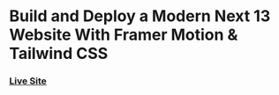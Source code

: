 # Build and Deploy a Modern Next 13 Website With Framer Motion & Tailwind CSS

### [Live Site](https://digitaverse.vercel.app//)

